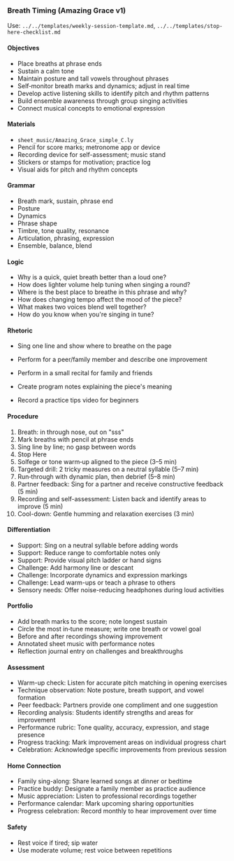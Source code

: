 ### Breath Timing (Amazing Grace v1)

Use: `../../templates/weekly-session-template.md`, `../../templates/stop-here-checklist.md`

#### Objectives
- Place breaths at phrase ends
- Sustain a calm tone
- Maintain posture and tall vowels throughout phrases
- Self‑monitor breath marks and dynamics; adjust in real time
- Develop active listening skills to identify pitch and rhythm patterns
- Build ensemble awareness through group singing activities
- Connect musical concepts to emotional expression
#### Materials
- `sheet_music/Amazing_Grace_simple_C.ly`
- Pencil for score marks; metronome app or device
- Recording device for self-assessment; music stand
- Stickers or stamps for motivation; practice log
- Visual aids for pitch and rhythm concepts
#### Grammar
- Breath mark, sustain, phrase end
- Posture
- Dynamics
- Phrase shape
- Timbre, tone quality, resonance
- Articulation, phrasing, expression
- Ensemble, balance, blend
#### Logic
- Why is a quick, quiet breath better than a loud one?
- How does lighter volume help tuning when singing a round?
- Where is the best place to breathe in this phrase and why?
- How does changing tempo affect the mood of the piece?
- What makes two voices blend well together?
- How do you know when you're singing in tune?
#### Rhetoric
- Sing one line and show where to breathe on the page
- Perform for a peer/family member and describe one improvement

- Perform in a small recital for family and friends
- Create program notes explaining the piece's meaning
- Record a practice tips video for beginners
#### Procedure
1) Breath: in through nose, out on "sss"
2) Mark breaths with pencil at phrase ends
3) Sing line by line; no gasp between words
4) Stop Here
5) Solfege or tone warm‑up aligned to the piece (3–5 min)
6) Targeted drill: 2 tricky measures on a neutral syllable (5–7 min)
7) Run‑through with dynamic plan, then debrief (5–8 min)
8) Partner feedback: Sing for a partner and receive constructive feedback (5 min)
9) Recording and self-assessment: Listen back and identify areas to improve (5 min)
10) Cool-down: Gentle humming and relaxation exercises (3 min)

#### Differentiation
- Support: Sing on a neutral syllable before adding words
- Support: Reduce range to comfortable notes only
- Support: Provide visual pitch ladder or hand signs
- Challenge: Add harmony line or descant
- Challenge: Incorporate dynamics and expression markings
- Challenge: Lead warm-ups or teach a phrase to others
- Sensory needs: Offer noise-reducing headphones during loud activities
#### Portfolio
- Add breath marks to the score; note longest sustain
- Circle the most in‑tune measure; write one breath or vowel goal
- Before and after recordings showing improvement
- Annotated sheet music with performance notes
- Reflection journal entry on challenges and breakthroughs

#### Assessment
- Warm-up check: Listen for accurate pitch matching in opening exercises
- Technique observation: Note posture, breath support, and vowel formation
- Peer feedback: Partners provide one compliment and one suggestion
- Recording analysis: Students identify strengths and areas for improvement
- Performance rubric: Tone quality, accuracy, expression, and stage presence
- Progress tracking: Mark improvement areas on individual progress chart
- Celebration: Acknowledge specific improvements from previous session

#### Home Connection
- Family sing-along: Share learned songs at dinner or bedtime
- Practice buddy: Designate a family member as practice audience
- Music appreciation: Listen to professional recordings together
- Performance calendar: Mark upcoming sharing opportunities
- Progress celebration: Record monthly to hear improvement over time
#### Safety
- Rest voice if tired; sip water
- Use moderate volume; rest voice between repetitions

<!-- enriched: v1 -->


<!-- expanded: v3 -->